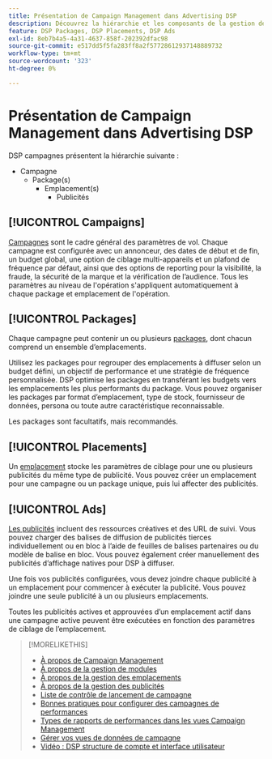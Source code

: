 ```yaml
---
title: Présentation de Campaign Management dans Advertising DSP
description: Découvrez la hiérarchie et les composants de la gestion de campagne.
feature: DSP Packages, DSP Placements, DSP Ads
exl-id: 8eb7b4a5-4a31-4637-858f-202392dfac98
source-git-commit: e517dd5f5fa283ff8a2f57728612937148889732
workflow-type: tm+mt
source-wordcount: '323'
ht-degree: 0%

---
```


# Présentation de Campaign Management dans Advertising DSP

DSP campagnes présentent la hiérarchie suivante :

* Campagne
   * Package(s)
      * Emplacement(s)
         * Publicités
<!-- Do clients think in terms of insertion orders? If yes, then work in the following info.:
In Advertising DSP, an insertion order is represented as a campaign, and line items are represented as packages. Each package includes placements, which can use different strategies and tactics to deliver the line item requirements.
-->

## [!UICONTROL Campaigns]

[Campagnes](/help/dsp/campaign-management/campaigns/campaign-about.md) sont le cadre général des paramètres de vol. Chaque campagne est configurée avec un annonceur, des dates de début et de fin, un budget global, une option de ciblage multi-appareils et un plafond de fréquence par défaut, ainsi que des options de reporting pour la visibilité, la fraude, la sécurité de la marque et la vérification de l’audience. Tous les paramètres au niveau de l&#39;opération s&#39;appliquent automatiquement à chaque package et emplacement de l&#39;opération.

## [!UICONTROL Packages]

Chaque campagne peut contenir un ou plusieurs [packages](/help/dsp/campaign-management/packages/package-about.md), dont chacun comprend un ensemble d’emplacements.

Utilisez les packages pour regrouper des emplacements à diffuser selon un budget défini, un objectif de performance et une stratégie de fréquence personnalisée. DSP optimise les packages en transférant les budgets vers les emplacements les plus performants du package. Vous pouvez organiser les packages par format d’emplacement, type de stock, fournisseur de données, persona ou toute autre caractéristique reconnaissable.

Les packages sont facultatifs, mais recommandés.

## [!UICONTROL Placements]

Un [emplacement](/help/dsp/campaign-management/placements/placement-about.md) stocke les paramètres de ciblage pour une ou plusieurs publicités du même type de publicité. Vous pouvez créer un emplacement pour une campagne ou un package unique, puis lui affecter des publicités.

## [!UICONTROL Ads]

[Les publicités](/help/dsp/campaign-management/ads/ad-about.md) incluent des ressources créatives et des URL de suivi. Vous pouvez charger des balises de diffusion de publicités tierces individuellement ou en bloc à l’aide de feuilles de balises partenaires ou du modèle de balise en bloc. Vous pouvez également créer manuellement des publicités d’affichage natives pour DSP à diffuser.

Une fois vos publicités configurées, vous devez joindre chaque publicité à un emplacement pour commencer à exécuter la publicité. Vous pouvez joindre une seule publicité à un ou plusieurs emplacements.

Toutes les publicités actives et approuvées d’un emplacement actif dans une campagne active peuvent être exécutées en fonction des paramètres de ciblage de l’emplacement.

>[!MORELIKETHIS]
>
>* [À propos de Campaign Management](/help/dsp/campaign-management/campaigns/campaign-about.md)
>* [À propos de la gestion de modules](/help/dsp/campaign-management/packages/package-about.md)
>* [À propos de la gestion des emplacements](/help/dsp/campaign-management/placements/placement-about.md)
>* [À propos de la gestion des publicités](/help/dsp/campaign-management/ads/ad-about.md)
>* [Liste de contrôle de lancement de campagne](/help/dsp/campaign-management/campaign-launch-checklist.md)
>* [&#x200B; Bonnes pratiques pour configurer des campagnes de performances](/help/dsp/optimization/campaign-best-practices-performance.md)
>* [Types de rapports de performances dans les vues Campaign Management](/help/dsp/campaign-management/reports/campaign-reports-about.md)
>* [Gérer vos vues de données de campagne](/help/dsp/campaign-management/reports/campaign-data-views-manage.md)
>* [Vidéo : DSP structure de compte et interface utilisateur](https://experienceleague.adobe.com/docs/advertising-learn/tutorials/dsp/ui.html?lang=fr)
